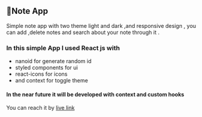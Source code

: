 ## 📌Note App 
 Simple note app with two theme light and dark ,and responsive design , you can add ,delete notes and search about your note through it . 
### In this simple App I used React js with 
- nanoid for generate random id 
- styled components for ui 
- react-icons for icons 
- and context for toggle theme 
#### In the near future it will be developed with context and custom hooks 
You can reach it by [live link](https://note-app-heba.netlify.app/)
